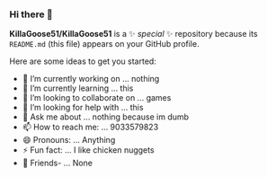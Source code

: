 ### Hi there 👋


**KillaGoose51/KillaGoose51** is a ✨ _special_ ✨ repository because its `README.md` (this file) appears on your GitHub profile.

Here are some ideas to get you started:

- 🔭 I’m currently working on ... nothing
- 🌱 I’m currently learning ... this
- 👯 I’m looking to collaborate on ... games
- 🤔 I’m looking for help with ... this
- 💬 Ask me about ... nothing because im dumb
- 📫 How to reach me: ... 9033579823
- 😄 Pronouns: ... Anything
- ⚡ Fun fact: ... I like chicken nuggets
- 💋 Friends- ... None
